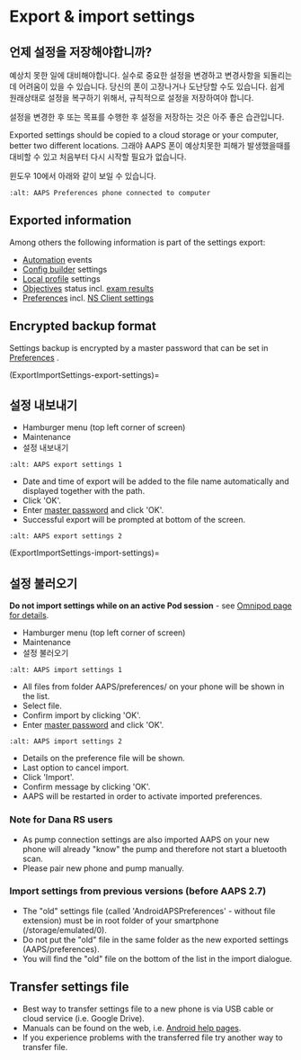 # Export & import settings

## 언제 설정을 저장해야합니까?

예상치 못한 일에 대비해야합니다. 실수로 중요한 설정을 변경하고 변경사항을 되돌리는데 어려움이 있을 수 있습니다. 당신의 폰이 고장나거나 도난당할 수도 있습니다. 쉽게 원래상태로 설정을 복구하기 위해서, 규칙적으로 설정을 저장하여야 합니다.

설정을 변경한 후 또는 목표를 수행한 후 설정을 저장하는 것은 아주 좋은 습관입니다.

Exported settings should be copied to a cloud storage or your computer, better two different locations. 그래야 AAPS 폰이 예상치못한 피해가 발생했을때를 대비할 수 있고 처음부터 다시 시작할 필요가 없습니다.

윈도우 10에서 아래와 같이 보일 수 있습니다.

```{image} ../images/AAPS_ExImportSettingsWin.png
:alt: AAPS Preferences phone connected to computer
```

## Exported information

Among others the following information is part of the settings export:

- [Automation](../Usage/Automation.md) events
- [Config builder](../Configuration/Config-Builder.md) settings
- [Local profile](Config-Builder-local-profile) settings
- [Objectives](../Usage/Objectives.md) status incl. [exam results](Objectives-objective-3-prove-your-knowledge)
- [Preferences](../Configuration/Preferences.md) incl. [NS Client settings](Preferences-nsclient)

## Encrypted backup format

Settings backup is encrypted by a master password that can be set in [Preferences](Preferences-master-password) .

(ExportImportSettings-export-settings)=
## 설정 내보내기

- Hamburger menu (top left corner of screen)
- Maintenance
- 설정 내보내기

```{image} ../images/AAPS_ExportSettings1.png
:alt: AAPS export settings 1
```

- Date and time of export will be added to the file name automatically and displayed together with the path.
- Click 'OK'.
- Enter [master password](Preferences-master-password) and click 'OK'.
- Successful export will be prompted at bottom of the screen.

```{image} ../images/AAPS_ExportSettings2.png
:alt: AAPS export settings 2
```

(ExportImportSettings-import-settings)=
## 설정 불러오기

**Do not import settings while on an active Pod session** - see [Omnipod page for details](OmnipodEros-import-settings-from-previous-aaps).

- Hamburger menu (top left corner of screen)
- Maintenance
- 설정 불러오기

```{image} ../images/AAPS_ImportSettings1.png
:alt: AAPS import settings 1
```

- All files from folder AAPS/preferences/ on your phone will be shown in the list.
- Select file.
- Confirm import by clicking 'OK'.
- Enter [master password](Preferences-master-password) and click 'OK'.

```{image} ../images/AAPS_ImportSettings2.png
:alt: AAPS import settings 2
```

- Details on the preference file will be shown.
- Last option to cancel import.
- Click 'Import'.
- Confirm message by clicking 'OK'.
- AAPS will be restarted in order to activate imported preferences.

### Note for Dana RS users

- As pump connection settings are also imported AAPS on your new phone will already "know" the pump and therefore not start a bluetooth scan.
- Please pair new phone and pump manually.

### Import settings from previous versions (before AAPS 2.7)

- The "old" settings file (called 'AndroidAPSPreferences' - without file extension) must be in root folder of your smartphone (/storage/emulated/0).
- Do not put the "old" file in the same folder as the new exported settings (AAPS/preferences).
- You will find the "old" file on the bottom of the list in the import dialogue.

## Transfer settings file

- Best way to transfer settings file to a new phone is via USB cable or cloud service (i.e. Google Drive).
- Manuals can be found on the web, i.e. [Android help pages](https://support.google.com/android/answer/9064445?hl=en).
- If you experience problems with the transferred file try another way to transfer file.
